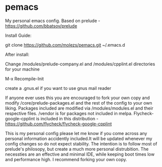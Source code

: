 # pemacs
My personal emacs config. Based on prelude - https://github.com/bbatsov/prelude

Install Guide:

git clone https://github.com/molezs/pemacs.git ~/.emacs.d

After install:

Change /modules/prelude-company.el and /modules/cpplint.el directories for your machine

M-x Recompile-Init

create a .gnus.el if you want to use gnus mail reader

If anyone ever uses this you are encouraged to fork your own copy and modify /core/prelude-packages.el and the rest of the config to your own liking. Packages included are modified via /modules/modules.el and their respective files.
/vendor is for packages not included in melpa. Flycheck-google-cpplint is included in this distribution - https://github.com/flycheck/flycheck-google-cpplint

This is my personal config please let me know if you come across any personal information accidently included.It will be updated whenever my config changes so do not expect stability. The intention is to follow most of prelude's philosopy, but create a much more personal distrubition. The necessties are an effective and minimal IDE, while keeping boot times low and performance high. I recommend forking your own copy.
